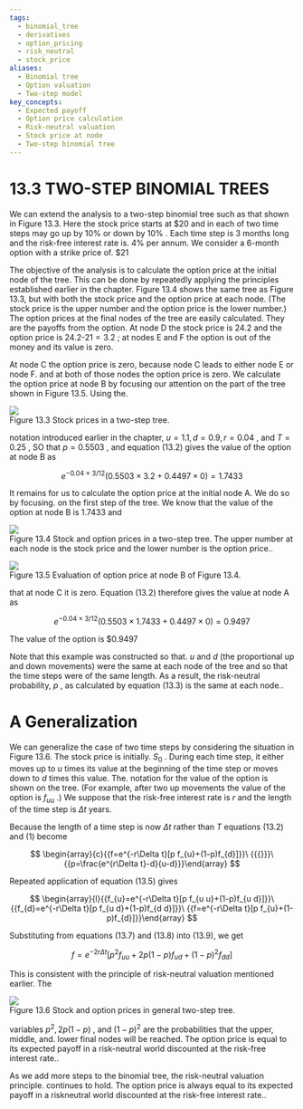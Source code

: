 ```yaml
---
tags:
  - binomial_tree
  - derivatives
  - option_pricing
  - risk_neutral
  - stock_price
aliases:
  - Binomial tree
  - Option valuation
  - Two-step model
key_concepts:
  - Expected payoff
  - Option price calculation
  - Risk-neutral valuation
  - Stock price at node
  - Two-step binomial tree
---
```


# 13.3 TWO-STEP BINOMIAL TREES  

We can extend the analysis to a two-step binomial tree such as that shown in Figure 13.3. Here the stock price starts at $\$20$ and in each of two time steps may go up by $10\%$ or down by $10\%$ . Each time step is 3 months long and the risk-free interest rate is. $4\%$ per annum. We consider a 6-month option with a strike price of. $\$21$  

The objective of the analysis is to calculate the option price at the initial node of the tree. This can be done by repeatedly applying the principles established earlier in the chapter. Figure 13.4 shows the same tree as Figure 13.3, but with both the stock price and the option price at each node. (The stock price is the upper number and the option price is the lower number.) The option prices at the final nodes of the tree are easily calculated. They are the payoffs from the option. At node D the stock price is 24.2 and the option price is $24.2\textrm{-}21=3.2$ ; at nodes E and F the option is out of the money and its value is zero.  

At node $\mathrm{C}$ the option price is zero, because node C leads to either node E or node F. and at both of those nodes the option price is zero. We calculate the option price at node B by focusing our attention on the part of the tree shown in Figure 13.5. Using the.  

![](bc6527e81d880375ad97653d23ab91a898bd3ceeda0d4a8e3c952d531396cfa5.jpg)  
Figure 13.3 Stock prices in a two-step tree.  

notation introduced earlier in the chapter, $u=1.1,d=0.9,r=0.04$ , and $T=0.25$ , SO that $p=0.5503$ , and equation (13.2) gives the value of the option at node B as  

$$
e^{-0.04\times3/12}(0.5503\times3.2+0.4497\times0)=1.7433
$$  

It remains for us to calculate the option price at the initial node A. We do so by focusing. on the first step of the tree. We know that the value of the option at node B is 1.7433 and  

![](e6d04e0d084823804a1433a74d2071f539811f2a5786023ad8d26661c6fd637f.jpg)  
Figure 13.4  Stock and option prices in a two-step tree. The upper number at each node is the stock price and the lower number is the option price..  

![](4417750c79066b074683ff665c4fcfdf05b46154812f7892b91025abb95fc2dd.jpg)  
Figure 13.5 Evaluation of option price at node B of Figure 13.4.  

that at node $\mathrm{C}$ it is zero. Equation (13.2) therefore gives the value at node A as  

$$
e^{-0.04\times3/12}(0.5503\times1.7433+0.4497\times0)=0.9497
$$  

The value of the option is $\$0.9497$  

Note that this example was constructed so that. $u$ and $d$ (the proportional up and down movements) were the same at each node of the tree and so that the time steps were of the same length. As a result, the risk-neutral probability, $p$ , as calculated by equation (13.3) is the same at each node..  

# A Generalization  

We can generalize the case of two time steps by considering the situation in Figure 13.6. The stock price is initially. $S_{0}$ . During each time step, it either moves up to $u$ times its value at the beginning of the time step or moves down to $d$ times this value. The. notation for the value of the option is shown on the tree. (For example, after two up movements the value of the option is $f_{u u}$ .) We suppose that the risk-free interest rate is $r$ and the length of the time step is $\Delta t$ years.  

Because the length of a time step is now $\Delta t$ rather than $T$ equations (13.2) and (1) become  

$$
\begin{array}{c}{{f=e^{-r\Delta t}[p f_{u}+(1-p)f_{d}]}}\ {{{}}}\ {{p=\frac{e^{r\Delta t}-d}{u-d}}}\end{array}
$$  

Repeated application of equation (13.5) gives  

$$
\begin{array}{l}{{f_{u}=e^{-r\Delta t}[p f_{u u}+(1-p)f_{u d}]}}\ {{f_{d}=e^{-r\Delta t}[p f_{u d}+(1-p)f_{d d}]}}\ {{f=e^{-r\Delta t}[p f_{u}+(1-p)f_{d}]}}\end{array}
$$  

Substituting from equations (13.7) and (13.8) into (13.9), we get  

$$
f=e^{-2r\Delta t}[p^{2}f_{u u}+2p(1-p)f_{u d}+(1-p)^{2}f_{d d}]
$$  

This is consistent with the principle of risk-neutral valuation mentioned earlier. The  

![](45daf1a60ec3fcac469294a72e70e50cec267a26a39b21bce88db6ac59535226.jpg)  
Figure 13.6 Stock and option prices in general two-step tree.  

variables $p^{2},2p(1-p)$ , and $(1-p)^{2}$ are the probabilities that the upper, middle, and. lower final nodes will be reached. The option price is equal to its expected payoff in a risk-neutral world discounted at the risk-free interest rate..  

As we add more steps to the binomial tree, the risk-neutral valuation principle. continues to hold. The option price is always equal to its expected payoff in a riskneutral world discounted at the risk-free interest rate..  
